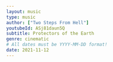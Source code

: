 ```yaml
---
layout: music
type: music
author: ["Two Steps From Hell"]
youtubeId: ASj81daun5Q
subtitle: Protectors of the Earth
genre: cinematic
# All dates must be YYYY-MM-DD format!
date: 2021-11-12
---
```

